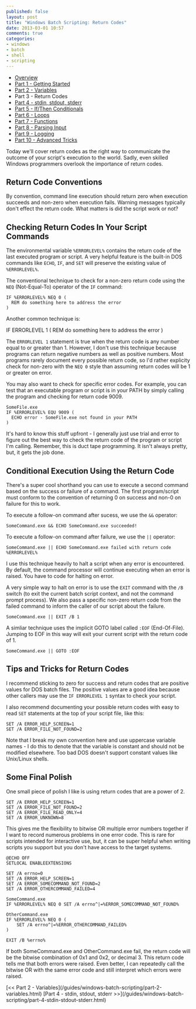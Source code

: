 ```yaml
---
published: false
layout: post
title: "Windows Batch Scripting: Return Codes"
date: 2013-03-01 10:57
comments: true
categories: 
- windows
- batch
- shell
- scripting
---
```


* [Overview](/guides/windows-batch-scripting/index.html)
* [Part 1 - Getting Started](/guides/windows-batch-scripting/part-1-getting-started.html)
* [Part 2 - Variables](/guides/windows-batch-scripting/part-2-variables.html)
* Part 3 - Return Codes
* [Part 4 - stdin, stdout, stderr](/guides/windows-batch-scripting/part-4-stdin-stdout-stderr.html)
* [Part 5 - If/Then Conditionals](/guides/windows-batch-scripting/part-5-if-then-conditionals.html)
* [Part 6 - Loops](/guides/windows-batch-scripting/part-6-loops.html)
* [Part 7 - Functions](/guides/windows-batch-scripting/part-7-functions.html)
* [Part 8 - Parsing Input](/guides/windows-batch-scripting/part-8-parsing-input.html)
* [Part 9 - Logging](/guides/windows-batch-scripting/part-9-logging.html)
* [Part 10 - Advanced Tricks](/guides/windows-batch-scripting/part-advanced-tricks.html)

Today we'll cover return codes as the right way to communicate the outcome of your script's execution to the world.  Sadly, even
skilled Windows programmers overlook the importance of return codes.

## Return Code Conventions

By convention, command line execution should return zero when execution succeeds and non-zero when execution fails.  Warning messages
typically don't effect the return code.  What matters is did the script work or not? 


## Checking Return Codes In Your Script Commands

The environmental variable `%ERRORLEVEL%` contains the return code of the last executed program or script.  A very helpful feature is 
the built-in DOS commands like `ECHO`, `IF`, and `SET` will preserve the existing value of `%ERRORLEVEL%`.

The conventional technique to check for a non-zero return code using the `NEQ` (Not-Equal-To) operator of the `IF` command:

    IF %ERRORLEVEL% NEQ 0 (
      REM do something here to address the error
    )

Another common technique is:

  IF ERRORLEVEL 1 (
      REM do something here to address the error
  )

The `ERRORLEVEL 1` statement is true when the return code is any number equal to or greater than 1.  However, I don't use this technique because
programs can return negative numbers as well as positive numbers.  Most programs rarely document every possible return code, so I'd rather explicity
check for non-zero with the `NEQ 0` style than assuming return codes will be 1 or greater on error.

You may also want to check for specific error codes.  For example, you can test that an executable program or script is in your PATH by simply
calling the program and checking for return code 9009.  

    SomeFile.exe
    IF %ERRORLEVEL% EQU 9009 (
      ECHO error - SomeFile.exe not found in your PATH
    )

It's hard to know this stuff upfront - I generally just use trial and error to figure out the best way to check the return code of the program or 
script I'm calling.  Remember, this is duct tape programming.  It isn't always pretty, but, it gets the job done.

## Conditional Execution Using the Return Code

There's a super cool shorthand you can use to execute a second command based on the success or failure of a command.  The first program/script must 
conform to the convention of returning 0 on success and non-0 on failure for this to work.

To execute a follow-on command after sucess, we use the `&&` operator:

    SomeCommand.exe && ECHO SomeCommand.exe succeeded!


To execute a follow-on command after failure, we use the `||` operator:

    SomeCommand.exe || ECHO SomeCommand.exe failed with return code %ERRORLEVEL%

I use this technique heavily to halt a script when any error is encountered.   By default, the command processor will continue executing
when an error is raised.  You have to code for halting on error.

A very simple way to halt on error is to use the `EXIT` command with the `/B` switch (to exit the current batch script context, and not the command
prompt process).  We also pass a specific non-zero return code from the failed command to inform the caller of our script about the failure.

    SomeCommand.exe || EXIT /B 1

A simliar technique uses the implicit GOTO label called `:EOF` (End-Of-File).  Jumping to EOF in this way will exit your current script with
the return code of 1.

    SomeCommand.exe || GOTO :EOF

## Tips and Tricks for Return Codes

I recommend sticking to zero for success and return codes that are positive values for DOS batch files. The positive values are a good idea
because other callers may use the `IF ERRORLEVEL 1` syntax to check your script.

I also recommend documenting your possible return codes with easy to read `SET` statements at the top of your script file, like this:

    SET /A ERROR_HELP_SCREEN=1
    SET /A ERROR_FILE_NOT_FOUND=2

Note that I break my own convention here and use uppercase variable names - I do this to denote that the variable is constant and should not
be modified elsewhere.  Too bad DOS doesn't support constant values like Unix/Linux shells.

## Some Final Polish

One small piece of polish I like is using return codes that are a power of 2.  

    SET /A ERROR_HELP_SCREEN=1
    SET /A ERROR_FILE_NOT_FOUND=2
    SET /A ERROR_FILE_READ_ONLY=4
    SET /A ERROR_UNKNOWN=8

This gives me the flexibility to bitwise OR multiple error numbers together if I want to record numerous problems in one error code.
This is rare for scripts intended for interactive use, but, it can be super helpful when writing scripts you support but you don't
have access to the target systems.  


    @ECHO OFF
    SETLOCAL ENABLEEXTENSIONS

    SET /A errno=0  
    SET /A ERROR_HELP_SCREEN=1
    SET /A ERROR_SOMECOMMAND_NOT_FOUND=2
    SET /A ERROR_OTHERCOMMAND_FAILED=4
    
    SomeCommand.exe
    IF %ERRORLEVEL% NEQ 0 SET /A errno^|=%ERROR_SOMECOMMAND_NOT_FOUND%

    OtherCommand.exe
    IF %ERRORLEVEL% NEQ 0 (
        SET /A errno^|=%ERROR_OTHERCOMMAND_FAILED%
    )

    EXIT /B %errno%

If both SomeCommand.exe and OtherCommand.exe fail, the return code will be the bitwise combination of 0x1 and 0x2, or decimal 3.  This return code tells
me that both errors were raised.  Even better, I can repeatedly call the bitwise OR with the same error code and still interpret which errors were
raised.

<span class="basic-alignment left">
[<< Part 2 - Variables](/guides/windows-batch-scripting/part-2-variables.html)
</span>
<span class="basic-alignment right">
[Part 4 - stdin, stdout, stderr >>](/guides/windows-batch-scripting/part-4-stdin-stdout-stderr.html)
</span>
